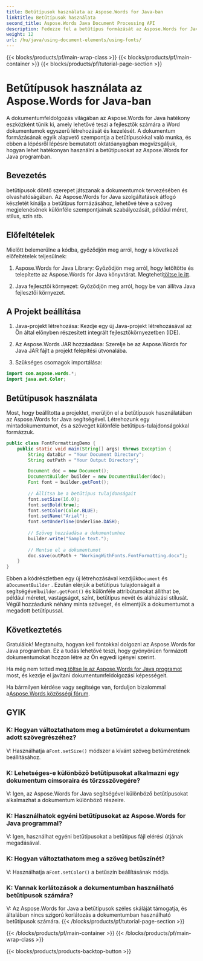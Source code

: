 ```yaml
---
title: Betűtípusok használata az Aspose.Words for Java-ban
linktitle: Betűtípusok használata
second_title: Aspose.Words Java Document Processing API
description: Fedezze fel a betűtípus formázását az Aspose.Words for Java programban; méret, stílus, szín stb. Hozzon létre könnyedén gyönyörűen formázott dokumentumokat.
weight: 12
url: /hu/java/using-document-elements/using-fonts/
---
```


{{< blocks/products/pf/main-wrap-class >}}
{{< blocks/products/pf/main-container >}}
{{< blocks/products/pf/tutorial-page-section >}}

# Betűtípusok használata az Aspose.Words for Java-ban


A dokumentumfeldolgozás világában az Aspose.Words for Java hatékony eszközként tűnik ki, amely lehetővé teszi a fejlesztők számára a Word dokumentumok egyszerű létrehozását és kezelését. A dokumentum formázásának egyik alapvető szempontja a betűtípusokkal való munka, és ebben a lépésről lépésre bemutatott oktatóanyagban megvizsgáljuk, hogyan lehet hatékonyan használni a betűtípusokat az Aspose.Words for Java programban.

## Bevezetés

betűtípusok döntő szerepet játszanak a dokumentumok tervezésében és olvashatóságában. Az Aspose.Words for Java szolgáltatások átfogó készletét kínálja a betűtípus formázásához, lehetővé téve a szöveg megjelenésének különféle szempontjainak szabályozását, például méret, stílus, szín stb.

## Előfeltételek

Mielőtt belemerülne a kódba, győződjön meg arról, hogy a következő előfeltételek teljesülnek:

1.  Aspose.Words for Java Library: Győződjön meg arról, hogy letöltötte és telepítette az Aspose.Words for Java könyvtárat. Megteheti[töltse le itt](https://releases.aspose.com/words/java/).

2. Java fejlesztői környezet: Győződjön meg arról, hogy be van állítva Java fejlesztői környezet.

## A Projekt beállítása

1. Java-projekt létrehozása: Kezdje egy új Java-projekt létrehozásával az Ön által előnyben részesített integrált fejlesztőkörnyezetben (IDE).

2. Az Aspose.Words JAR hozzáadása: Szerelje be az Aspose.Words for Java JAR fájlt a projekt felépítési útvonalába.

3. Szükséges csomagok importálása:

```java
import com.aspose.words.*;
import java.awt.Color;
```

## Betűtípusok használata

Most, hogy beállította a projektet, merüljön el a betűtípusok használatában az Aspose.Words for Java segítségével. Létrehozunk egy mintadokumentumot, és a szöveget különféle betűtípus-tulajdonságokkal formázzuk.

```java
public class FontFormattingDemo {
    public static void main(String[] args) throws Exception {
        String dataDir = "Your Document Directory";
        String outPath = "Your Output Directory";

        Document doc = new Document();
        DocumentBuilder builder = new DocumentBuilder(doc);
        Font font = builder.getFont();
        
        // Állítsa be a betűtípus tulajdonságait
        font.setSize(16.0);
        font.setBold(true);
        font.setColor(Color.BLUE);
        font.setName("Arial");
        font.setUnderline(Underline.DASH);
        
        // Szöveg hozzáadása a dokumentumhoz
        builder.write("Sample text.");
        
        // Mentse el a dokumentumot
        doc.save(outPath + "WorkingWithFonts.FontFormatting.docx");
    }
}
```

 Ebben a kódrészletben egy új létrehozásával kezdjük`Document` és a`DocumentBuilder` . Ezután elérjük a betűtípus tulajdonságait a segítségével`builder.getFont()` és különféle attribútumokat állíthat be, például méretet, vastagságot, színt, betűtípus nevét és aláhúzási stílusát. Végül hozzáadunk néhány minta szöveget, és elmentjük a dokumentumot a megadott betűtípussal.

## Következtetés

Gratulálok! Megtanulta, hogyan kell fontokkal dolgozni az Aspose.Words for Java programban. Ez a tudás lehetővé teszi, hogy gyönyörűen formázott dokumentumokat hozzon létre az Ön egyedi igényei szerint.

 Ha még nem tetted meg,[töltse le az Aspose.Words for Java programot](https://releases.aspose.com/words/java/) most, és kezdje el javítani dokumentumfeldolgozási képességeit.

 Ha bármilyen kérdése vagy segítsége van, forduljon bizalommal a[Aspose.Words közösségi fórum](https://forum.aspose.com/).

## GYIK

### K: Hogyan változtathatom meg a betűméretet a dokumentum adott szövegrészéhez?
 V: Használhatja a`Font.setSize()` módszer a kívánt szöveg betűméretének beállításához.

### K: Lehetséges-e különböző betűtípusokat alkalmazni egy dokumentum címsoraira és törzsszövegére?
V: Igen, az Aspose.Words for Java segítségével különböző betűtípusokat alkalmazhat a dokumentum különböző részeire.

### K: Használhatok egyéni betűtípusokat az Aspose.Words for Java programmal?
V: Igen, használhat egyéni betűtípusokat a betűtípus fájl elérési útjának megadásával.

### K: Hogyan változtathatom meg a szöveg betűszínét?
 V: Használhatja a`Font.setColor()` a betűszín beállításának módja.

### K: Vannak korlátozások a dokumentumban használható betűtípusok számára?
V: Az Aspose.Words for Java a betűtípusok széles skáláját támogatja, és általában nincs szigorú korlátozás a dokumentumban használható betűtípusok számára.
{{< /blocks/products/pf/tutorial-page-section >}}

{{< /blocks/products/pf/main-container >}}
{{< /blocks/products/pf/main-wrap-class >}}

{{< blocks/products/products-backtop-button >}}

